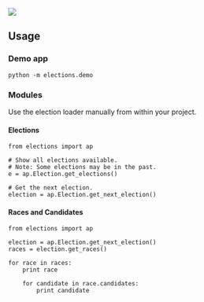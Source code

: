 ![](https://cloud.githubusercontent.com/assets/109988/10567244/25ec282e-75cc-11e5-9d9a-fdeba61828a6.png)

## Usage
### Demo app
```
python -m elections.demo
```

### Modules
Use the election loader manually from within your project.

#### Elections
```
from elections import ap

# Show all elections available.
# Note: Some elections may be in the past.
e = ap.Election.get_elections()

# Get the next election.
election = ap.Election.get_next_election()
```

#### Races and Candidates
```
from elections import ap

election = ap.Election.get_next_election()
races = election.get_races()

for race in races:
    print race

    for candidate in race.candidates:
        print candidate
```